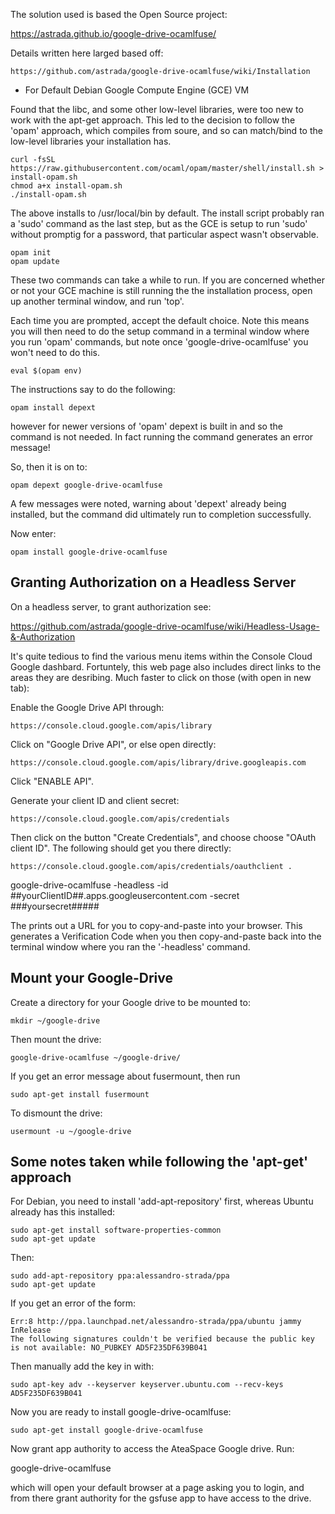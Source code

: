 The solution used is based the Open Source project:

  https://astrada.github.io/google-drive-ocamlfuse/

Details written here larged based off:

    https://github.com/astrada/google-drive-ocamlfuse/wiki/Installation

* For Default Debian Google Compute Engine (GCE) VM

Found that the libc, and some other low-level libraries, were
too new to work with the apt-get approach.  This led to the
decision to follow the 'opam' approach, which compiles from
soure, and so can match/bind to the low-level libraries your
installation has.

    curl -fsSL https://raw.githubusercontent.com/ocaml/opam/master/shell/install.sh > install-opam.sh
    chmod a+x install-opam.sh
    ./install-opam.sh

The above installs to /usr/local/bin by default.  The install script
probably ran a 'sudo' command as the last step, but as the GCE is
setup to run 'sudo' without promptig for a password, that particular
aspect wasn't observable.

    opam init
    opam update

These two commands can take a while to run.  If you are concerned whether or
not your GCE machine is still running the the installation process, open
up another terminal window, and run 'top'.

Each time you are prompted, accept the default choice.  Note this
means you will then need to do the setup command in a terminal window
where you run 'opam' commands, but note once 'google-drive-ocamlfuse'
you won't need to do this.

    eval $(opam env)

The instructions say to do the following:

    opam install depext

however for newer versions of 'opam' depext is built in and so the
command is not needed.  In fact running the command generates
an error message!

So, then it is on to:

    opam depext google-drive-ocamlfuse

A few messages were noted, warning about 'depext' already being installed,
but the command did ultimately run to completion successfully.

Now enter:

    opam install google-drive-ocamlfuse

    
## Granting Authorization on a Headless Server

On a headless server, to grant authorization see:

  https://github.com/astrada/google-drive-ocamlfuse/wiki/Headless-Usage-&-Authorization

It's quite tedious to find the various menu items within the Console Cloud Google dashbard.
Fortuntely, this web page also includes direct links to the areas they are desribing.  Much
faster to click on those (with open in new tab):

Enable the Google Drive API through:

    https://console.cloud.google.com/apis/library

Click on "Google Drive API", or else open directly:

    https://console.cloud.google.com/apis/library/drive.googleapis.com

Click "ENABLE API".


Generate your client ID and client secret:

    https://console.cloud.google.com/apis/credentials

Then click on the button "Create Credentials", and choose choose "OAuth client ID".
The following should get you there directly:

    https://console.cloud.google.com/apis/credentials/oauthclient .

google-drive-ocamlfuse -headless -id ##yourClientID##.apps.googleusercontent.com -secret ###yoursecret#####

The prints out a URL for you to copy-and-paste into your browser.  This generates a Verification Code when
you then copy-and-paste back into the terminal window where you ran the '-headless' command.


## Mount your Google-Drive

Create a directory for your Google drive to be mounted to:

    mkdir ~/google-drive

Then mount the drive:

    google-drive-ocamlfuse ~/google-drive/

If you get an error message about fusermount, then run

    sudo apt-get install fusermount
    

To dismount the drive:

    usermount -u ~/google-drive




## Some notes taken while following the 'apt-get' approach

For Debian, you need to install 'add-apt-repository' first, whereas
Ubuntu already has this installed:

    sudo apt-get install software-properties-common
    sudo apt-get update
    
Then:

    sudo add-apt-repository ppa:alessandro-strada/ppa
    sudo apt-get update

If you get an error of the form:

    Err:8 http://ppa.launchpad.net/alessandro-strada/ppa/ubuntu jammy InRelease
    The following signatures couldn't be verified because the public key is not available: NO_PUBKEY AD5F235DF639B041

Then manually add the key in with:

    sudo apt-key adv --keyserver keyserver.ubuntu.com --recv-keys AD5F235DF639B041

Now you are ready to install google-drive-ocamlfuse:


    sudo apt-get install google-drive-ocamlfuse


Now grant app authority to access the AteaSpace Google drive.  Run:

  google-drive-ocamlfuse

which will open your default browser at a page asking you to login,
and from there grant authority for the gsfuse app to have access to
the drive.



